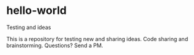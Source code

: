 # hello-world
Testing and ideas

This is a repository for testing new and sharing ideas. Code sharing and brainstorming. Questions? Send a PM. 
